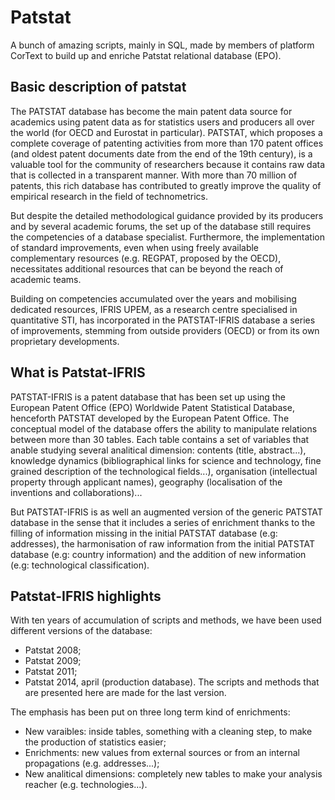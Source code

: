 # Patstat
A bunch of amazing scripts, mainly in SQL, made by members of platform CorText to build up and enriche Patstat relational database (EPO).

## Basic description of patstat
The PATSTAT database has become the main patent data source for academics using patent data as for statistics users and producers all over the world (for OECD and Eurostat in particular). PATSTAT, which proposes a complete coverage of patenting activities from more than 170 patent offices (and oldest patent documents date from the end of the 19th century), is a valuable tool for the community of researchers because it contains raw data that is collected in a transparent manner. With more than 70 million of patents, this rich database has contributed to greatly improve the quality of empirical research in the field of technometrics. 

But despite the detailed methodological guidance provided by its producers and by several academic forums, the set up of the database still requires the competencies of a database specialist. Furthermore, the implementation of standard improvements, even when using freely available complementary resources (e.g. REGPAT, proposed by the OECD), necessitates additional resources that can be beyond the reach of academic teams.

Building on competencies accumulated over the years and mobilising dedicated resources, IFRIS UPEM, as a research centre specialised in quantitative STI, has incorporated in the PATSTAT-IFRIS database a series of improvements, stemming from outside providers (OECD) or from its own proprietary developments.

## What is Patstat-IFRIS 
PATSTAT-IFRIS is a patent database that has been set up using the European Patent Office (EPO) Worldwide Patent Statistical Database, henceforth PATSTAT developed by the European Patent Office. The conceptual model of the database offers the ability to manipulate relations between more than 30 tables. Each table contains a set of variables that anable studying several analitical dimension: contents (title, abstract...), knowledge dynamics (bibliographical links for science and technology, fine grained description of the technological fields...), organisation (intellectual property through applicant names), geography (localisation of the inventions and collaborations)...

But PATSTAT-IFRIS is as well an augmented version of the generic PATSTAT database in the sense that it includes a series of enrichment thanks to the filling of information missing in the initial PATSTAT database (e.g: addresses), the harmonisation of raw information from the initial PATSTAT database (e.g: country information) and the addition of new information (e.g: technological classification).

## Patstat-IFRIS highlights

With ten years of accumulation of scripts and methods, we have been used different versions of the database:
* Patstat 2008; 
* Patstat 2009;
* Patstat 2011;
* Patstat 2014, april (production database).
The scripts and methods that are presented here are made for the last version.

The emphasis has been put on three long term kind of enrichments:
* New varaibles: inside tables, something with a cleaning step, to make the production of statistics easier; 
* Enrichments: new values from external sources or from an internal propagations (e.g. addresses...);
* New analitical dimensions: completely new tables to make your analysis reacher (e.g. technologies...).
